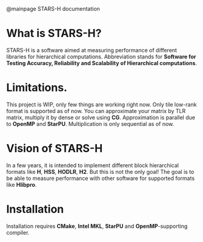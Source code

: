 @mainpage STARS-H documentation

What is STARS-H?
================

STARS-H is a software aimed at measuring performance of different libraries
for hierarchical computations. Abbreviation stands for **Software for Testing
Accuracy, Reliability and Scalability of Hierarchical computations**.

Limitations.
============

This project is WIP, only few things are working right now. Only tile low-rank
format is supported as of now. You can approximate your matrix by TLR matrix,
multiply it by dense or solve using **CG**. Approximation is parallel due to
**OpenMP** and **StarPU**. Multiplication is only sequential as of now.

Vision of STARS-H
=================

In a few years, it is intended to implement different block hierarchical
formats like **H**, **HSS**, **HODLR**, **H2**. But this is not the only goal!
The goal is to be able to measure performance with other software for supported
formats like **Hlibpro**.

Installation
============

Installation requires **CMake**, **Intel MKL**, **StarPU** and
**OpenMP**-supporting compiler.
